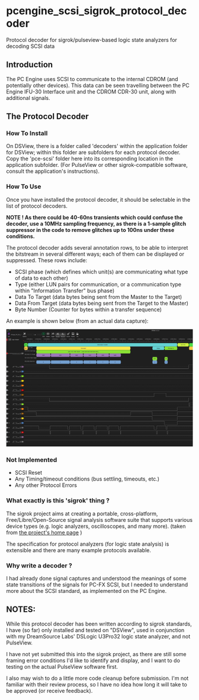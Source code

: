 # pcengine_scsi_sigrok_protocol_decoder

Protocol decoder for sigrok/pulseview-based logic state analyzers for decoding SCSI data

## Introduction

The PC Engine uses SCSI to communicate to the internal CDROM (and potentially other devices).
This data can be seen travelling between the PC Engine IFU-30 Interface unit and the CDROM CDR-30 unit,
along with additional signals.

## The Protocol Decoder

### How To Install

On DSView, there is a folder called 'decoders' within the application folder for DSView; within this
folder are subfolders for each protocol decoder. Copy the 'pce-scsi' folder here into its corresponding
location in the application subfolder.  (For PulseView or other sigrok-compatible software, consult the
application's instructions).

### How To Use

Once you have installed the protocol decoder, it should be selectable in the list of protocol decoders.

**NOTE !
As there could be 40-60ns transients which could confuse the decoder, use a 10MHz sampling frequency, as there is a 1-sample
glitch suppressor in the code to remove glitches up to 100ns under these conditions.**

The protocol decoder adds several annotation rows, to be able to interpret the bitstream in several
different ways; each of them can be displayed or suppressed.  These rows include:
 - SCSI phase (which defines which unit(s) are communicating what type of data to each other)
 - Type (either LUN pairs for communication, or a communication type within "Information Transfer" bus phase)
 - Data To Target (data bytes being sent from the Master to the Target)
 - Data From Target (data bytes being sent from the Target to the Master)
 - Byte Number (Counter for bytes within a transfer sequence)

An example is shown below (from an actual data capture):

![Logic Analyzer Capture](img/PCE_SCSI.JPG)

### Not Implemented

- SCSI Reset
- Any Timing/timeout conditions (bus settling, timeouts, etc.)
- Any other Protocol Errors


### What exactly is this 'sigrok' thing ?

The sigrok project aims at creating a portable, cross-platform, Free/Libre/Open-Source signal analysis software suite that supports
various device types (e.g. logic analyzers, oscilloscopes, and many more).
(taken from [the project's home page](https://sigrok.org/wiki/Main_Page) )

The specification for protocol analyzers (for logic state analysis) is extensible and there are many
example protocols available.


### Why write a decoder ?

I had already done signal captures and understood the meanings of some state transitions of the signals for PC-FX SCSI,
but I needed to understand more about the SCSI standard, as implemented on the PC Engine.


## NOTES:

While this protocol decoder has been written according to sigrok standards, I have (so far) only
installed and tested on "DSView", used in conjunction with my DreamSource Labs' DSLogic U3Pro32
logic state analyzer, and not PulseView.

I have not yet submitted this into the sigrok project, as there are still some framing error
conditions I'd like to identify and display, and I want to do testing on the actual PulseView
software first.

I also may wish to do a little more code cleanup before submission.  I'm not familiar with their
review process, so I have no idea how long it will take to be approved (or receive feedback).

